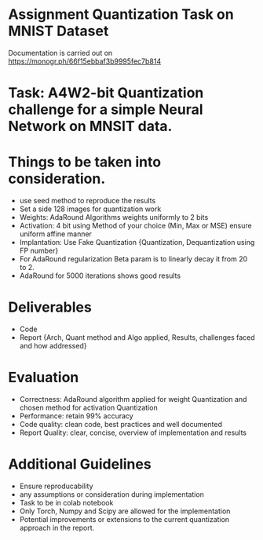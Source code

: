 # Assignment Quantization Task on MNIST Dataset

Documentation is carried out on https://monogr.ph/66f15ebbaf3b9995fec7b814

# Task: A4W2-bit Quantization challenge for a simple Neural Network on MNSIT data. 

# Things to be taken into consideration.

* use seed method to reproduce the results
* Set a side 128 images for quantization work
* Weights: AdaRound Algorithms weights uniformly to 2 bits
* Activation: 4 bit using Method of your choice (Min, Max or MSE) ensure uniform affine manner 
* Implantation: Use Fake Quantization {Quantization, Dequantization using FP number}
* For AdaRound regularization Beta param is to linearly decay it from 20 to 2. 
* AdaRound for 5000 iterations shows good results 

# Deliverables 

* Code 
* Report {Arch, Quant method and Algo applied, Results, challenges faced and how addressed}

# Evaluation

* Correctness: AdaRound algorithm applied for weight Quantization and chosen method for activation Quantization
* Performance: retain 99% accuracy 
* Code quality: clean code, best practices and well documented
* Report Quality: clear, concise, overview of implementation and results

# Additional Guidelines

* Ensure reproducability
* any assumptions or consideration during implementation 
* Task to be in colab notebook
* Only Torch, Numpy and Scipy are allowed for the implementation 
* Potential improvements or extensions to the current quantization approach in the report. 
